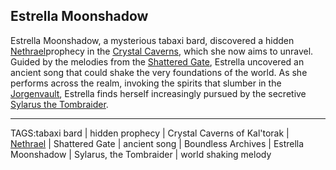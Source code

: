 ## Estrella Moonshadow

Estrella Moonshadow, a mysterious tabaxi bard, discovered a hidden [Nethrael](Nethrael.md)prophecy in the [Crystal Caverns](../Places/Crystal%20Caverns.md), which she now aims to unravel. Guided by the melodies from the [Shattered Gate](../Places/Shattered%20Gate.md), Estrella uncovered an ancient song that could shake the very foundations of the world. As she performs across the realm, invoking the spirits that slumber in the [Jorgenvault](../Places/Jorgenvault.md), Estrella finds herself increasingly pursued by the secretive [Sylarus the Tombraider](Sylarus%20the%20Tombraider.md).


---

TAGS:tabaxi bard | hidden prophecy | Crystal Caverns of Kal'torak | [Nethrael](Nethrael.md) | Shattered Gate | ancient song | Boundless Archives | Estrella Moonshadow | Sylarus, the Tombraider | world shaking melody

